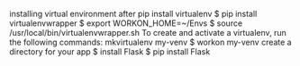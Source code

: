 installing virtual environment after
pip install virtualenv
$ pip install virtualenvwrapper
$ export WORKON_HOME=~/Envs
$ source /usr/local/bin/virtualenvwrapper.sh
To create and activate a virtualenv, run the following commands:
mkvirtualenv my-venv
$ workon my-venv
create a directory for your app
$ install Flask
$ pip install Flask
